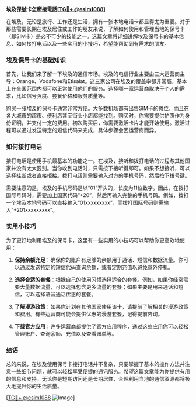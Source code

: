 **埃及保號卡怎麽接電話[[TG💪+ @esim1088](https://t.me/s/esim1088)]**

在埃及，无论是旅行、工作还是生活，拥有一张本地电话卡都显得尤为重要。对于那些需要长期在埃及居住或工作的朋友来说，了解如何使用和管理当地的保号卡（即SIM卡）是必不可少的技能之一。这篇文章将详细讲解埃及保号卡的基本信息、如何接打电话以及一些实用的小技巧，希望能帮助到有需求的朋友。

### 埃及保号卡的基础知识

首先，让我们来了解一下埃及的通信市场。埃及的电信行业主要由三大运营商主导：Orange、Vodafone和Etisalat。这三家公司在埃及的覆盖率都非常高，基本上在全国范围内都可以正常使用他们的服务。选择哪一家运营商取决于个人的需求，比如信号强度、套餐价格和服务质量等。

购买一张埃及的保号卡通常非常方便。大多数机场都有出售SIM卡的摊位，而且在各大城市的超市、便利店甚至街头小店都能找到。购买时，你需要提供护照作为身份证明，并支付一定的费用。初次购买后，你需要激活卡片才能开始使用。激活过程可以通过发送特定的短信代码来完成，具体步骤会因运营商而异。

### 如何接打电话

接打电话是使用手机最基本的功能之一。在埃及，接听和拨打电话的过程与其他国家并没有太大区别。当你收到电话时，只需按下接听键即可。如果不想接听，可以选择挂断或者直接拒接。拨打电话则需要输入对方的手机号码，然后按下拨号键。

需要注意的是，埃及的手机号码是以“01”开头的，长度为11位数字。因此，在拨打国际号码时，需要加上国家代码“+20”，然后再输入完整的手机号码。例如，拨打一个埃及本地号码可以直接输入“01xxxxxxxxx”，而拨打国际号码则需输入“+201xxxxxxxxx”。

### 实用小技巧

为了更好地利用埃及的保号卡，这里有一些实用的小技巧可以帮助你更高效地使用：

1. **保持余额充足**：确保你的账户有足够的余额用于通话、短信和数据流量。你可以通过发送特定的短信代码查询余额，或者定期充值以避免意外停机。

2. **选择合适的套餐**：根据自己的使用习惯选择适合的套餐。例如，如果你经常需要大量数据流量，可以选择包含更多流量的套餐；如果主要是用来通话和短信，可以选择语音通话优惠的套餐。

3. **了解漫游政策**：如果你计划在其他国家使用该卡，请提前了解相关的漫游政策和费用。有些运营商可能会提供优惠的漫游套餐，记得提前咨询。

4. **下载官方应用**：许多运营商都提供了官方应用程序，通过这些应用你可以轻松管理账户、查询余额、充值以及查看账单等。

### 结语

总的来说，在埃及使用保号卡接打电话并不复杂，只要掌握了基本的操作方法并注意一些细节问题，就可以轻松享受便捷的通讯服务。希望这篇文章能为你提供有用的信息和支持。无论你是短期访问还是长期居住，合理利用当地的通信资源都将极大地提升你的生活质量。

[[TG💪+ @esim1088](https://t.me/s/esim1088) ![Image](https://i.postimg.cc/4NQfJmqS/Snipaste-2025-05-13-00-14-12.png)]